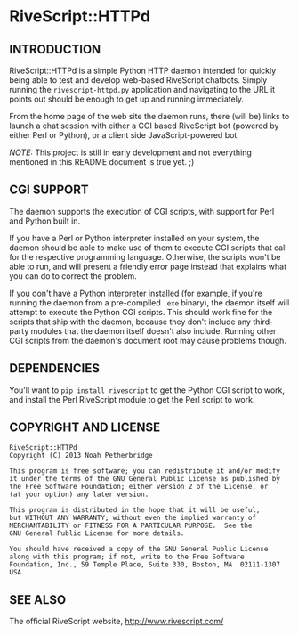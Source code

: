 RiveScript::HTTPd
=================

INTRODUCTION
------------

RiveScript::HTTPd is a simple Python HTTP daemon intended for quickly being able
to test and develop web-based RiveScript chatbots. Simply running the
`rivescript-httpd.py` application and navigating to the URL it points out
should be enough to get up and running immediately.

From the home page of the web site the daemon runs, there (will be) links to
launch a chat session with either a CGI based RiveScript bot (powered by either
Perl or Python), or a client side JavaScript-powered bot.

*NOTE:* This project is still in early development and not everything mentioned
in this README document is true yet. ;)

CGI SUPPORT
-----------

The daemon supports the execution of CGI scripts, with support for Perl and
Python built in.

If you have a Perl or Python interpreter installed on your system, the daemon
should be able to make use of them to execute CGI scripts that call for the
respective programming language. Otherwise, the scripts won't be able to run,
and will present a friendly error page instead that explains what you can do
to correct the problem.

If you don't have a Python interpreter installed (for example, if you're running
the daemon from a pre-compiled `.exe` binary), the daemon itself will attempt to
execute the Python CGI scripts. This should work fine for the scripts that ship
with the daemon, because they don't include any third-party modules that the
daemon itself doesn't also include. Running other CGI scripts from the daemon's
document root may cause problems though.

DEPENDENCIES
------------

You'll want to `pip install rivescript` to get the Python CGI script to work,
and install the Perl RiveScript module to get the Perl script to work.

COPYRIGHT AND LICENSE
---------------------

	RiveScript::HTTPd
	Copyright (C) 2013 Noah Petherbridge

	This program is free software; you can redistribute it and/or modify
	it under the terms of the GNU General Public License as published by
	the Free Software Foundation; either version 2 of the License, or
	(at your option) any later version.

	This program is distributed in the hope that it will be useful,
	but WITHOUT ANY WARRANTY; without even the implied warranty of
	MERCHANTABILITY or FITNESS FOR A PARTICULAR PURPOSE.  See the
	GNU General Public License for more details.

	You should have received a copy of the GNU General Public License
	along with this program; if not, write to the Free Software
	Foundation, Inc., 59 Temple Place, Suite 330, Boston, MA  02111-1307  USA

SEE ALSO
--------

The official RiveScript website, http://www.rivescript.com/
